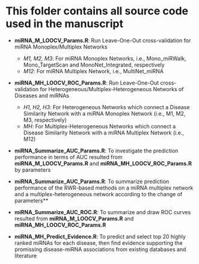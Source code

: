 # This folder contains all source code used in the manuscript

- **miRNA_M_LOOCV_Params.R**: Run Leave-One-Out cross-validation for miRNA Monoplex/Multiplex Networks
  - *M1, M2, M3*: For miRNA Monoplex Networks, i.e., Mono_miRWalk, Mono_TargetScan and MonoNet_Integrated, respectively
  - *M12*: For miRNA Multiplex Network, i.e., MultiNet_miRNA
 
- **miRNA_MH_LOOCV_ROC_Params.R**: Run Leave-One-Out cross-validation for Heterogeneous/Multiplex-Heterogeneous Networks of Diseases and miRNAs
  - *H1, H2, H3*: For Heterogeneous Networks which connect a Disease Similarity Network with a miRNA Monoplex Network (i.e., M1, M2, M3, respectively)
  - *MH*: For Multiplex-Heterogeneous Networks which connect a Disease Similarity Network with a miRNA Multiplex Network (i.e., M12)

- **miRNA_Summarize_AUC_Params.R**: To investigate the prediction performance in terms of AUC resulted from **miRNA_M_LOOCV_Params.R** and **miRNA_MH_LOOCV_ROC_Params.R** by parameters

- **miRNA_Summarize_AUC_Params.R**: To summarize prediction performance of the RWR-based methods on a miRNA multiplex network and a multiplex-heterogeneous network according to the change of parameters**
  
- **miRNA_Summarize_AUC_ROC.R**: To summarize and draw ROC curves resulted from **miRNA_M_LOOCV_Params.R** and **miRNA_MH_LOOCV_ROC_Params.R**

- **miRNA_MH_Predict_Evidence.R**: To predict and select top 20 highly ranked miRNAs for each disease, then find evidence supporting the promissing disease-miRNA associations from existing databases and literature

